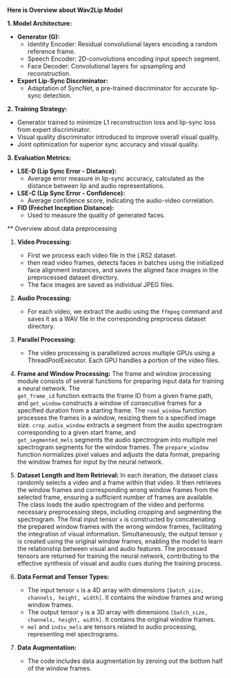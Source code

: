 **Here is Overview about Wav2Lip Model**

**1. Model Architecture:**
   - **Generator (G):**
     - Identity Encoder: Residual convolutional layers encoding a random reference frame.
     - Speech Encoder: 2D-convolutions encoding input speech segment.
     - Face Decoder: Convolutional layers for upsampling and reconstruction.
   - **Expert Lip-Sync Discriminator:**
     - Adaptation of SyncNet, a pre-trained discriminator for accurate lip-sync detection.

**2. Training Strategy:**
   - Generator trained to minimize L1 reconstruction loss and lip-sync loss from expert discriminator.
   - Visual quality discriminator introduced to improve overall visual quality.
   - Joint optimization for superior sync accuracy and visual quality.

**3. Evaluation Metrics:**
   - **LSE-D (Lip Sync Error - Distance):**
     - Average error measure in lip-sync accuracy, calculated as the distance between lip and audio representations.
   - **LSE-C (Lip Sync Error - Confidence):**
     - Average confidence score, indicating the audio-video correlation.
   - **FID (Fréchet Inception Distance):**
     - Used to measure the quality of generated faces.
    
** Overview about data preprocessing

1. **Video Processing:**
   - First we process each video file in the LRS2 dataset.
   - then read video frames, detects faces in batches using the initialized face alignment instances, and saves the aligned face images in the preprocessed dataset directory.
   - The face images are saved as individual JPEG files.

2. **Audio Processing:**
   - For each video, we extract the audio using the `ffmpeg` command and saves it as a WAV file in the corresponding preprocess
    dataset directory.

3. **Parallel Processing:**
   - The video processing is parallelized across multiple GPUs using a ThreadPoolExecutor. Each GPU handles a portion of the video files.

4. **Frame and Window Processing:**
   The frame and window processing module consists of several functions for preparing input data for training a neural network. The   
   `get_frame_id` function extracts the frame ID from a given frame path, and `get_window` constructs a window of consecutive frames for 
   a specified duration from a starting frame. The `read_window` function processes the frames in a window, resizing them to a specified 
   image size. `crop_audio_window` extracts a segment from the audio spectrogram corresponding to a given start frame, and          
   `get_segmented_mels` segments the audio spectrogram into multiple mel spectrogram segments for the window frames. The 
   `prepare_window` function normalizes pixel values and adjusts the data format, preparing the window frames for input by the neural 
    network.
5. **Dataset Length and Item Retrieval:**
   In each iteration, the dataset class randomly selects a video and a frame within that video. It then retrieves the window frames and 
   corresponding wrong window frames from the selected frame, ensuring a sufficient number of frames are available. The class loads the 
   audio spectrogram of the video and performs necessary preprocessing steps, including cropping and segmenting the spectrogram. The 
   final input tensor `x` is constructed by concatenating the prepared window frames with the wrong window frames, facilitating the 
   integration of visual information. Simultaneously, the output tensor `y` is created using the original window frames, enabling the 
   model to learn the relationship between visual and audio features. The processed tensors are returned for training the neural 
   network, contributing to the effective synthesis of visual and audio cues during the training process.

6. **Data Format and Tensor Types:**
   - The input tensor `x` is a 4D array with dimensions `[batch_size, channels, height, width]`. It contains the window frames and wrong window frames.
   - The output tensor `y` is a 3D array with dimensions `[batch_size, channels, height, width]`. It contains the original window frames.
   - `mel` and `indiv_mels` are tensors related to audio processing, representing mel spectrograms.

7. **Data Augmentation:**
   - The code includes data augmentation by zeroing out the bottom half of the window frames.
